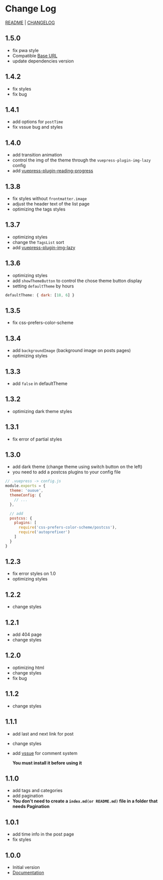 # Change Log

[README](README.md) | [CHANGELOG](CHANGELOG.md)

## 1.5.0

- fix pwa style
- Compatible [Base URL](https://vuepress.vuejs.org/guide/assets.html#rBase%20URL)
- update dependencies version

## 1.4.2

- fix styles
- fix bug

## 1.4.1

- add options for `postTime`
- fix vssue bug and styles

## 1.4.0

- add transition animation
- control the img of the theme through the `vuepress-plugin-img-lazy` config
- add [vuepress-plugin-reading-progress](https://github.com/tolking/vuepress-plugin-reading-progress)

## 1.3.8

- fix styles without `frontmatter.image`
- adjust the header text of the list page
- optimizing the tags styles

## 1.3.7

- optimizing styles
- change the `TagsList` sort
- add [vuepress-plugin-img-lazy](https://github.com/tolking/vuepress-plugin-img-lazy)

## 1.3.6

- optimizing styles
- add `showThemeButton` to control the chose theme button display
- setting `defaultTheme` by hours

``` js
defaultTheme: { dark: [18, 6] }
```

## 1.3.5

- fix css-prefers-color-scheme

## 1.3.4

- add `backgroundImage` (background image on posts pages)
- optimizing styles

## 1.3.3

- add `false` in defaultTheme

## 1.3.2

- optimizing dark theme styles

## 1.3.1

- fix error of partial styles

## 1.3.0

- add dark theme (change theme using switch button on the left)
- you need to add a postcss plugins to your config file

``` js
// .vuepress -> config.js
module.exports = {
  theme: 'ououe',
  themeConfig: {
    // ...
  },

  // add
  postcss: {
    plugins: [
      require('css-prefers-color-scheme/postcss'),
      require('autoprefixer')
    ]
  }
}
```

## 1.2.3

- fix error styles on 1.0
- optimizing styles

## 1.2.2

- change styles

## 1.2.1

- add 404 page
- change styles

## 1.2.0

- optimizing html
- change styles
- fix bug

## 1.1.2

- change styles

## 1.1.1

- add last and next link for post
- change styles
- add [vssue](https://vssue.js.org/guide/vuepress.html) for comment system

  **You must install it before using it**

## 1.1.0

- add tags and categories
- add pagination
- **You don't need to create a `index.md(or README.md)` file in a folder that needs Pagination**

## 1.0.1

- add time info in the post page
- fix styles

## 1.0.0

- Initial version
- [Documentation](https://tolking.github.io/vuepress-theme-ououe)
